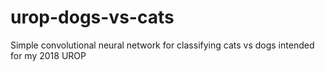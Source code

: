 # urop-dogs-vs-cats
Simple convolutional neural network for classifying cats vs dogs intended for my 2018 UROP
